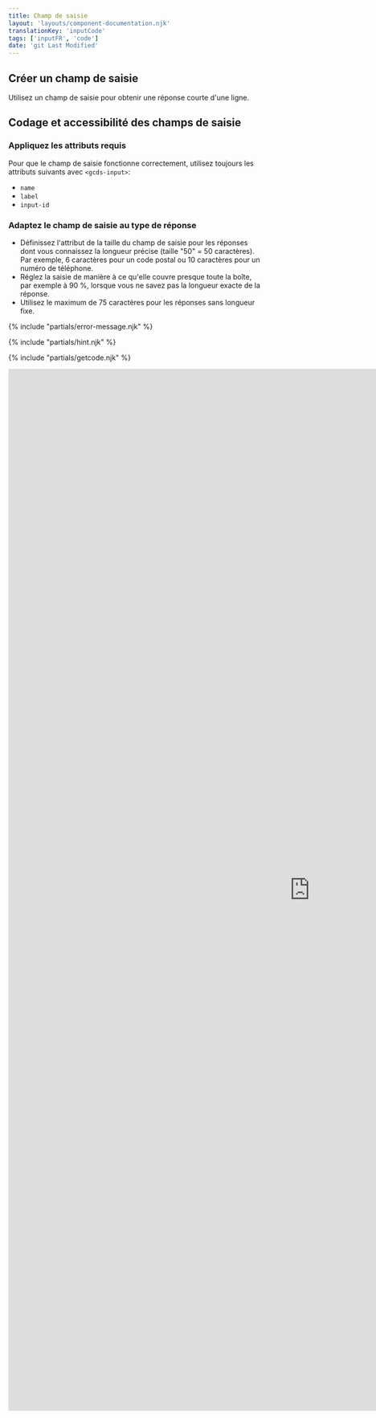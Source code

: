 ```yaml
---
title: Champ de saisie
layout: 'layouts/component-documentation.njk'
translationKey: 'inputCode'
tags: ['inputFR', 'code']
date: 'git Last Modified'
---
```


## Créer un champ de saisie

Utilisez un champ de saisie pour obtenir une réponse courte d'une ligne.

## Codage et accessibilité des champs de saisie

### Appliquez les attributs requis

Pour que le champ de saisie fonctionne correctement, utilisez toujours les attributs suivants avec `<gcds-input>`:

- `name`
- `label`
- `input-id`

### Adaptez le champ de saisie au type de réponse

- Définissez l'attribut de la taille du champ de saisie pour les réponses dont vous connaissez la longueur précise (taille "50" = 50 caractères). Par exemple, 6 caractères pour un code postal ou 10 caractères pour un numéro de téléphone.
- Réglez la saisie de manière à ce qu'elle couvre presque toute la boîte, par exemple à 90 %, lorsque vous ne savez pas la longueur exacte de la réponse.
- Utilisez le maximum de 75 caractères pour les réponses sans longueur fixe.

{% include "partials/error-message.njk" %}

{% include "partials/hint.njk" %}

{% include "partials/getcode.njk" %}

<iframe
  title="Survol des propriétés et des évènements relatifs à gcds-input."
  src="https://cds-snc.github.io/gcds-components/iframe.html?viewMode=docs&demo=true&singleStory=true&id=components-input--events-properties&lang=fr"
  width="1200"
  height="2075"
  style="display: block; margin: 0 auto;"
  frameBorder="0"
  allow="clipboard-write"
></iframe>
